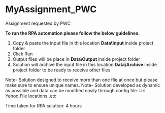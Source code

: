 # MyAssignment_PWC
Assignment requested by PWC

**To run the RPA automation please follow the below guidelines.**
1. Copy & paste the input file in this location **Data\Input** inside project folder
2. Click Run
3. Output files will be place in **Data\Output** inside project folder
4. Solution will archive the input file in this location **Data\Archive** inside project folder to be ready to receive other files

Note- Solution designed to receive more than one file at once but please make sure to ensure unique names.
Note- Solution developed as dynamic as possible and data can be modified easily through config file. Url Yahoo,File locations..etc

Time taken for RPA solution: 4 hours
